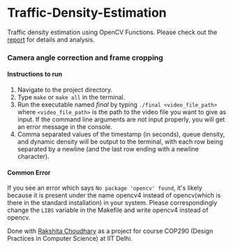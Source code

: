 # Traffic-Density-Estimation
Traffic density estimation using OpenCV Functions. Please check out the [report](Traffic_Density_Estimation.pdf) for details and analysis.
### Camera angle correction and frame cropping

#### Instructions to run

1. Navigate to the project directory.
2. Type `make` or `make all` in the terminal.
3. Run the executable named *final*  by typing `./final <video_file_path>` where `<video_file_path>` is the path to the video file you want to give as input. If the command line arguments are not input properly, you will get an error message in the console.
4. Comma separated values of the timestamp (in seconds), queue density, and dynamic density will be output to the terminal, with each row being separated by a newline (and the last row ending with a newline character).

#### Common Error
If you see an error which says  `No package 'opencv' found`, it's likely because it is present under the name opencv4 instead of opencv(which is there in the standard installation) in your system. Please correspondingly change the `LIBS` variable in the Makefile and write opencv4 instead of opencv.

Done with [Rakshita Choudhary](https://github.com/rakshitachoudhary) as a project for course COP290 (Design Practices in Computer Science) at IIT Delhi. 
